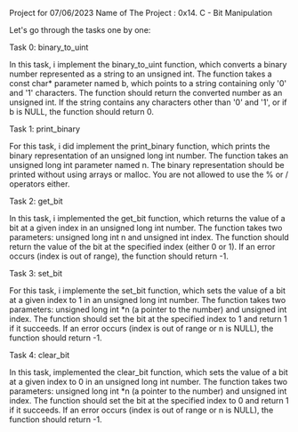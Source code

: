 Project for 07/06/2023
Name of The Project : 0x14. C - Bit Manipulation

Let's go through the tasks one by one:

Task 0: binary_to_uint

In this task, i implement the binary_to_uint function, which converts a binary number represented as a string to an unsigned int. The function takes a const char* parameter named b, which points to a string containing only '0' and '1' characters. The function should return the converted number as an unsigned int. If the string contains any characters other than '0' and '1', or if b is NULL, the function should return 0.

Task 1: print_binary

For this task,  i did implement the print_binary function, which prints the binary representation of an unsigned long int number. The function takes an unsigned long int parameter named n. The binary representation should be printed without using arrays or malloc. You are not allowed to use the % or / operators either.

Task 2: get_bit

In this task, i implemented the get_bit function, which returns the value of a bit at a given index in an unsigned long int number. The function takes two parameters: unsigned long int n and unsigned int index. The function should return the value of the bit at the specified index (either 0 or 1). If an error occurs (index is out of range), the function should return -1.

Task 3: set_bit

For this task, i implemente the set_bit function, which sets the value of a bit at a given index to 1 in an unsigned long int number. The function takes two parameters: unsigned long int *n (a pointer to the number) and unsigned int index. The function should set the bit at the specified index to 1 and return 1 if it succeeds. If an error occurs (index is out of range or n is NULL), the function should return -1.

Task 4: clear_bit

In this task,  implemented the clear_bit function, which sets the value of a bit at a given index to 0 in an unsigned long int number. The function takes two parameters: unsigned long int *n (a pointer to the number) and unsigned int index. The function should set the bit at the specified index to 0 and return 1 if it succeeds. If an error occurs (index is out of range or n is NULL), the function should return -1.
